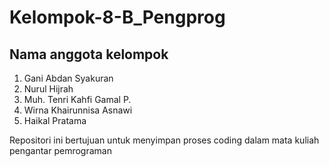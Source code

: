# Kelompok-8-B_Pengprog
## Nama anggota kelompok
1. Gani Abdan Syakuran
2. Nurul Hijrah
3. Muh. Tenri Kahfi Gamal P.
4. Wirna Khairunnisa Asnawi
5. Haikal Pratama

Repositori ini bertujuan untuk menyimpan proses coding dalam mata kuliah pengantar pemrograman
